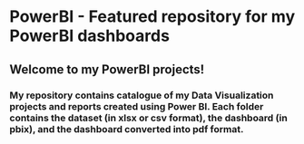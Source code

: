 # PowerBI - Featured repository for my PowerBI dashboards

## Welcome to my PowerBI projects!

### My repository contains catalogue of my Data Visualization projects and reports created using Power BI. Each folder contains the dataset (in xlsx or csv format), the dashboard (in pbix), and the dashboard converted into pdf format.

